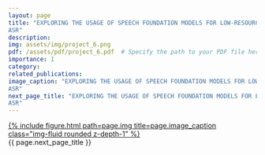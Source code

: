 ```yaml
---
layout: page
title: "EXPLORING THE USAGE OF SPEECH FOUNDATION MODELS FOR LOW-RESOURCE
ASR"
description: 
img: assets/img/project_6.png
pdf: /assets/pdf/project_6.pdf  # Specify the path to your PDF file here
importance: 1
category:
related_publications: 
image_caption: "EXPLORING THE USAGE OF SPEECH FOUNDATION MODELS FOR LOW-RESOURCE
ASR"
next_page_title: "EXPLORING THE USAGE OF SPEECH FOUNDATION MODELS FOR LOW-RESOURCE
ASR"
---
```


<div class="row">
    <div class="col-sm mt-3 mt-md-0">
        <a href="{{ page.pdf }}" target="_blank">
            {% include figure.html path=page.img title=page.image_caption class="img-fluid rounded z-depth-1" %}
        </a>
    </div>
</div>
<div class="caption">
    {{ page.next_page_title }}
</div>
<!-- <div class="caption">
    {{ page.image_caption }}
</div> -->

<!-- <div class="caption">
    {{ page.next_page_title }}
</div> -->

<!-- You can also put regular text between your rows of images.
Say you wanted to write a little bit about your project before you posted the rest of the images.
You describe how you toiled, sweated, *bled* for your project, and then... you reveal its glory in the next row of images. -->


<!-- <div class="caption">
    You can also have artistically styled 2/3 + 1/3 images, like these.
</div> -->
